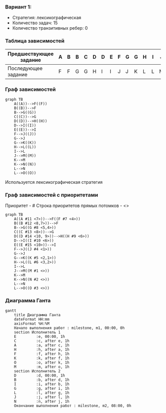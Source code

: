 ### Вариант 1: 
- Стратегия: лексикографическая
- Количество задач: 15
- Количество транзитивных ребер: 0

### Таблица зависимостей

| Предшествующее задание | A | B | B | C | D | D | E | F | G | G | H | I | J | K | K | L | L |
|------------------------|---|---|---|---|---|---|---|---|---|---|---|---|---|---|---|---|---|
| Последующее задание    | F | F | G | G | H | I | I | J | J | K | L | L | M | M | N | N | O |

### Граф зависимостей
```mermaid
graph TB
    A((A))-->F((F))
    B((B))-->F
    B-->G((G))
    C((C))-->G
    D((D))-->H((H))
    D-->I((I))
    E((E))-->I
    F-->J((J))
    G-->J
    G-->K((K))
    H-->L((L))
    I-->L
    J-->M((M))
    K-->M
    K-->N((N))
    L-->N
    L-->O((O))
```

Используется лексикографическая стратегия

### Граф зависимостей с приоритетами
Приоритет - #
Строка приоритетов прямых потомков - <>
```mermaid
graph TB
    A((A #11 <7>))-->F((F #7 <4>))
    B((B #12 <8,7>))-->F
    B-->G((G #8 <5,4>))
    C((C #13 <8>))-->G
    D((D #14 <10, 9>))-->H((H #9 <6>))
    D-->I((I #10 <6>))
    E((E #15 <10>))-->I
    F-->J((J #4 <1>))
    G-->J
    G-->K((K #5 <2,1>))
    H-->L((L #6 <3,2>))
    I-->L
    J-->M((M #1 <>))
    K-->M
    K-->N((N #2 <>))
    L-->N
    L-->O((O #3 <>))
```

### Диаграмма Ганта
```mermaid
gantt
    title Диаграмма Ганта
    dateFormat HH:mm    
    axisFormat %H:%M
    Начало выполнения работ : milestone, m1, 00:00, 0h
    section Исполнитель 1
    E         :e, 00:00, 1h
    C         :c, after e, 1h    
    A         :a, after c, 1h    
    H         :h, after a, 1h
    F         :f, after h, 1h
    K         :k, after f, 1h
    O         :o, after k, 1h
    M         :m, after o, 1h
    section Исполнитель 2
    D         :d, 00:00, 1h
    B         :b, after d, 1h
    I         :i, after b, 1h
    G         :g, after i, 1h
    L         :l, after g, 1h
    J         :j, after l, 1h
    N         :n, after j, 1h
    Окончание выполнения работ : milestone, m2, 08:00, 0h
```
